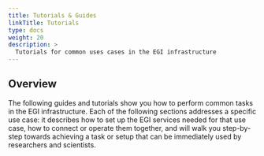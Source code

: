 ```yaml
---
title: Tutorials & Guides
linkTitle: Tutorials
type: docs
weight: 20
description: >
  Tutorials for common uses cases in the EGI infrastructure
---
```


## Overview

The following guides and tutorials show you how to perform common tasks in the EGI
infrastructure. Each of the following sections addresses a specific use case:
it describes how to set up the EGI services needed for that use case,
how to connect or operate them together, and will walk you step-by-step towards
achieving a task or setup that can be immediately used by researchers and scientists.
